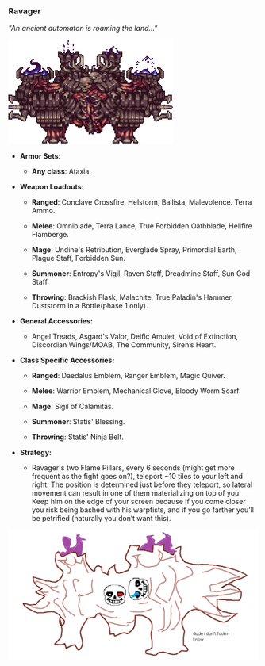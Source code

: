 ### Ravager

*"An ancient automaton is roaming the land…"*

![image alt text](../public/BMbpD6rCZ1qoniF20u7H2A_img_55.png)

* **Armor Sets**:

    * **Any class**: Ataxia.

* **Weapon Loadouts:**

    * **Ranged**: Conclave Crossfire, Helstorm, Ballista, Malevolence. Terra Ammo.

    * **Melee**: Omniblade, Terra Lance, True Forbidden Oathblade, Hellfire Flamberge.

    * **Mage**: Undine's Retribution, Everglade Spray, Primordial Earth, Plague Staff, Forbidden Sun.

    * **Summoner**: Entropy's Vigil, Raven Staff, Dreadmine Staff, Sun God Staff.

    * **Throwing**: Brackish Flask, Malachite, True Paladin's Hammer, Duststorm in a Bottle(phase 1 only).

* **General Accessories:**

    * Angel Treads, Asgard's Valor, Deific Amulet, Void of Extinction, Discordian Wings/MOAB, The Community, Siren’s Heart.

* **Class Specific Accessories:**

    * **Ranged**: Daedalus Emblem, Ranger Emblem, Magic Quiver.

    * **Melee**: Warrior Emblem, Mechanical Glove, Bloody Worm Scarf.

    * **Mage**: Sigil of Calamitas.

    * **Summoner**: Statis' Blessing.

    * **Throwing**: Statis' Ninja Belt.

* **Strategy:**

    * Ravager's two Flame Pillars, every 6 seconds (might get more frequent as the fight goes on?), teleport ~10 tiles to your left and right. The position is determined just before they teleport, so lateral movement can result in one of them materializing on top of you. Keep him on the edge of your screen because if you come closer you risk being bashed with his warpfists, and if you go farther you’ll be petrified (naturally you don’t want this).

![image alt text](../public/BMbpD6rCZ1qoniF20u7H2A_img_56.png)

